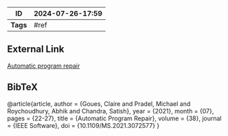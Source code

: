 
| ID       | 2024-07-26-17:59 |
| -------- | ----------------- |
| **Tags** | #ref              |
## External Link

[Automatic program repair](https://www.researchgate.net/publication/352884909_Automatic_Program_Repair)
## BibTeX

@article{article,
author = {Goues, Claire and Pradel, Michael and Roychoudhury, Abhik and Chandra, Satish},
year = {2021},
month = {07},
pages = {22-27},
title = {Automatic Program Repair},
volume = {38},
journal = {IEEE Software},
doi = {10.1109/MS.2021.3072577}
}